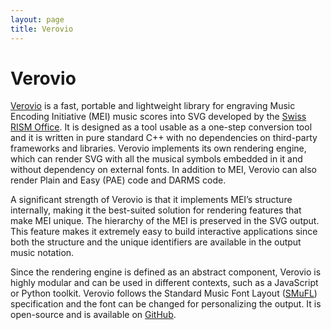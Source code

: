 ```yaml
---
layout: page
title: Verovio
---
```

# Verovio

[Verovio](http://www.verovio.org) is a fast, portable and lightweight library for engraving Music Encoding Initiative (MEI) music scores into SVG developed by the [Swiss RISM Office](http://www.rism-ch.org). It is designed as a tool usable as a one-step conversion tool and it is written in pure standard C++ with no dependencies on third-party frameworks and libraries. Verovio implements its own rendering engine, which can render SVG with all the musical symbols embedded in it and without dependency on external fonts. In addition to MEI, Verovio can also render Plain and Easy (PAE) code and DARMS code.

A significant strength of Verovio is that it implements MEI’s structure internally, making it the best-suited solution for rendering features that make MEI unique. The hierarchy of the MEI is preserved in the SVG output. This feature makes it extremely easy to build interactive applications since both the structure and the unique identifiers are available in the output music notation.

Since the rendering engine is defined as an abstract component, Verovio is highly modular and can be used in different contexts, such as a JavaScript or Python toolkit. Verovio follows the Standard Music Font Layout ([SMuFL](http://www.smufl.org)) specification and the font can be changed for personalizing the output. It is open-source and is available on [GitHub](https://github.com/rism-ch/verovio).